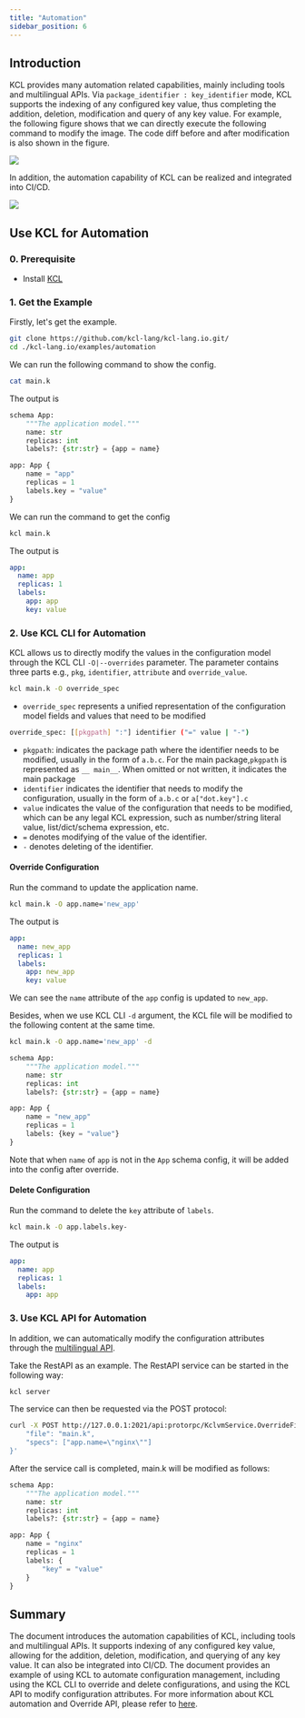 ```yaml
---
title: "Automation"
sidebar_position: 6
---
```


## Introduction

KCL provides many automation related capabilities, mainly including tools and multilingual APIs. Via `package_identifier : key_identifier` mode, KCL supports the indexing of any configured key value, thus completing the addition, deletion, modification and query of any key value. For example, the following figure shows that we can directly execute the following command to modify the image. The code diff before and after modification is also shown in the figure.

![](/img/blog/2022-09-15-declarative-config-overview/14-kcl-image-update.png)

In addition, the automation capability of KCL can be realized and integrated into CI/CD.

![](/img/blog/2022-09-15-declarative-config-overview/15-kcl-automation.png)

## Use KCL for Automation

### 0. Prerequisite

- Install [KCL](https://kcl-lang.io/docs/user_docs/getting-started/install)

### 1. Get the Example

Firstly, let's get the example.

```bash
git clone https://github.com/kcl-lang/kcl-lang.io.git/
cd ./kcl-lang.io/examples/automation
```

We can run the following command to show the config.

```bash
cat main.k
```

The output is

```python
schema App:
    """The application model."""
    name: str
    replicas: int
    labels?: {str:str} = {app = name}

app: App {
    name = "app"
    replicas = 1
    labels.key = "value"
}
```

We can run the command to get the config

```bash
kcl main.k
```

The output is

```yaml
app:
  name: app
  replicas: 1
  labels:
    app: app
    key: value
```

### 2. Use KCL CLI for Automation

KCL allows us to directly modify the values in the configuration model through the KCL CLI `-O|--overrides` parameter. The parameter contains three parts e.g., `pkg`, `identifier`, `attribute` and `override_value`.

```bash
kcl main.k -O override_spec
```

- `override_spec` represents a unified representation of the configuration model fields and values that need to be modified

```bash
override_spec: [[pkgpath] ":"] identifier ("=" value | "-")
```

- `pkgpath`: indicates the package path where the identifier needs to be modified, usually in the form of `a.b.c`. For the main package,`pkgpath` is represented as `__ main__`. When omitted or not written, it indicates the main package
- `identifier` indicates the identifier that needs to modify the configuration, usually in the form of `a.b.c` or `a["dot.key"].c`
- `value` indicates the value of the configuration that needs to be modified, which can be any legal KCL expression, such as number/string literal value, list/dict/schema expression, etc.
- `=` denotes modifying of the value of the identifier.
- `-` denotes deleting of the identifier.

#### Override Configuration

Run the command to update the application name.

```bash
kcl main.k -O app.name='new_app'
```

The output is

```yaml
app:
  name: new_app
  replicas: 1
  labels:
    app: new_app
    key: value
```

We can see the `name` attribute of the `app` config is updated to `new_app`.

Besides, when we use KCL CLI `-d` argument, the KCL file will be modified to the following content at the same time.

```bash
kcl main.k -O app.name='new_app' -d
```

```python
schema App:
    """The application model."""
    name: str
    replicas: int
    labels?: {str:str} = {app = name}

app: App {
    name = "new_app"
    replicas = 1
    labels: {key = "value"}
}
```

Note that when `name` of `app` is not in the `App` schema config, it will be added into the config after override.

#### Delete Configuration

Run the command to delete the `key` attribute of `labels`.

```bash
kcl main.k -O app.labels.key-
```

The output is

```yaml
app:
  name: app
  replicas: 1
  labels:
    app: app
```

### 3. Use KCL API for Automation

In addition, we can automatically modify the configuration attributes through the [multilingual API](/docs/reference/xlang-api/overview).

Take the RestAPI as an example. The RestAPI service can be started in the following way:

```bash
kcl server
```

The service can then be requested via the POST protocol:

```bash
curl -X POST http://127.0.0.1:2021/api:protorpc/KclvmService.OverrideFile -H 'content-type: accept/json' -d '{
    "file": "main.k",
    "specs": ["app.name=\"nginx\""]
}'
```

After the service call is completed, main.k will be modified as follows:

```python
schema App:
    """The application model."""
    name: str
    replicas: int
    labels?: {str:str} = {app = name}

app: App {
    name = "nginx"
    replicas = 1
    labels: {
        "key" = "value"
    }
}
```

## Summary

The document introduces the automation capabilities of KCL, including tools and multilingual APIs. It supports indexing of any configured key value, allowing for the addition, deletion, modification, and querying of any key value. It can also be integrated into CI/CD. The document provides an example of using KCL to automate configuration management, including using the KCL CLI to override and delete configurations, and using the KCL API to modify configuration attributes. For more information about KCL automation and Override API, please refer to [here](/docs/reference/lang/tour#kcl-cli-variable-override).
